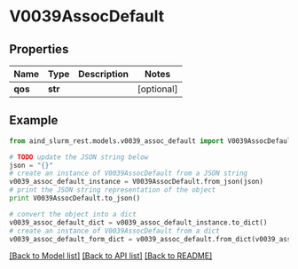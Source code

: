 # V0039AssocDefault


## Properties

Name | Type | Description | Notes
------------ | ------------- | ------------- | -------------
**qos** | **str** |  | [optional] 

## Example

```python
from aind_slurm_rest.models.v0039_assoc_default import V0039AssocDefault

# TODO update the JSON string below
json = "{}"
# create an instance of V0039AssocDefault from a JSON string
v0039_assoc_default_instance = V0039AssocDefault.from_json(json)
# print the JSON string representation of the object
print V0039AssocDefault.to_json()

# convert the object into a dict
v0039_assoc_default_dict = v0039_assoc_default_instance.to_dict()
# create an instance of V0039AssocDefault from a dict
v0039_assoc_default_form_dict = v0039_assoc_default.from_dict(v0039_assoc_default_dict)
```
[[Back to Model list]](../README.md#documentation-for-models) [[Back to API list]](../README.md#documentation-for-api-endpoints) [[Back to README]](../README.md)



